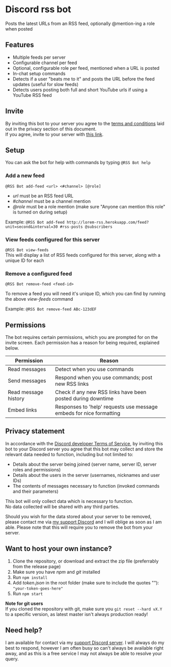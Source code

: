 # Discord rss bot

<!--summary-->
Posts the latest URLs from an RSS feed, optionally @mention-ing a role when posted
<!--/summary-->

## Features

<!--features-->
- Multiple feeds per server
- Configurable channel per feed
- Optional, configurable role per feed, mentioned when a URL is posted
- In-chat setup commands
- Detects if a user "beats me to it" and posts the URL before the feed updates (useful for slow feeds)
- Detects users posting both full and short YouTube urls if using a YouTube RSS feed
<!--/features-->

## Invite

By inviting this bot to your server you agree to the [terms and conditions](#privacy-statement) laid out in the privacy section of this document.  
If you agree, invite to your server with [this link](https://discordapp.com/oauth2/authorize?client_id=343909688045469698&scope=bot&permissions=0x00014c00).

## Setup

You can ask the bot for help with commands by typing `@RSS Bot help`

### Add a new feed

`@RSS Bot add-feed <url> <#channel> [@role]`  
- *url* must be an RSS feed URL
- *#channel* must be a channel mention
- *@role* must be a role mention (make sure "Anyone can mention this role" is turned on during setup)

Example:
`@RSS Bot add-feed http://lorem-rss.herokuapp.com/feed?unit=second&interval=30 #rss-posts @subscribers`

### View feeds configured for this server

`@RSS Bot view-feeds`  
This will display a list of RSS feeds configured for this server, along with a unique ID for each

### Remove a configured feed

`@RSS Bot remove-feed <feed-id>`  

To remove a feed you will need it's unique ID, which you can find by running the above *view-feeds* command

Example:
`@RSS Bot remove-feed ABc-123dEF`

## Permissions

The bot requires certain permissions, which you are prompted for on the invite screen.
Each permission has a reason for being required, explained below.

| Permission           | Reason                                                       |
|----------------------|--------------------------------------------------------------|
| Read messages        | Detect when you use commands                                 |
| Send messages        | Respond when you use commands; post new RSS links            |
| Read message history | Check if any new RSS links have been posted during downtime  |
| Embed links   | Responses to 'help' requests use message embeds for nice formatting |

## Privacy statement

In accordance with the [Discord developer Terms of Service](https://discordapp.com/developers/docs/legal), by inviting this bot to your Discord server you agree that this bot may collect and store the relevant data needed to function, including but not limited to:

- Details about the server being joined (server name, server ID, server roles and permissions)  
- Details about the users in the server (usernames, nicknames and user IDs)  
- The contents of messages necessary to function (invoked commands and their parameters)  

This bot will only collect data which is necessary to function.  
No data collected will be shared with any third parties.  

Should you wish for the data stored about your server to be removed, please contact me via [my support Discord](https://discordapp.com/invite/SSkbwSJ) and I will oblige as soon as I am able. Please note that this will require you to remove the bot from your server.


## Want to host your own instance?

1. Clone the repository, or download and extract the zip file (preferrably from the release page)
2. Make sure you have *npm* and *git* installed
3. Run `npm install`
4. Add *token.json* in the root folder (make sure to include the quotes ""): `"your-token-goes-here"`
5. Run `npm start`

**Note for git users**  
If you cloned the repository with git, make sure you `git reset --hard vX.Y` to a specific version, as latest master isn't always production ready!

## Need help?

I am available for contact via my [support Discord server](https://discordapp.com/invite/SSkbwSJ). I will always do my best to respond, however I am often busy so can't always be available right away, and as this is a free service I may not always be able to resolve your query.
